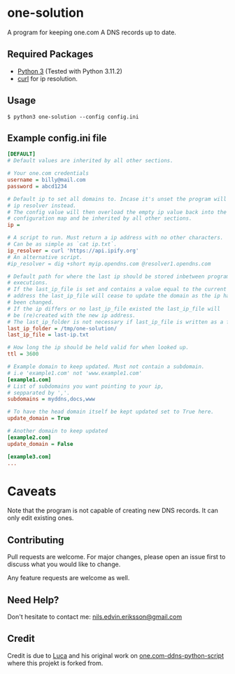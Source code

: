 # one-solution
A program for keeping one.com A DNS records up to date.

## Required Packages
* [Python 3](https://www.python.org/) (Tested with Python 3.11.2)
* [curl](https://curl.se/) for ip resolution.

## Usage

```shell
$ python3 one-solution --config config.ini
```

## Example config.ini file

```ini
[DEFAULT]
# Default values are inherited by all other sections.

# Your one.com credentials
username = billy@mail.com
password = abcd1234

# Default ip to set all domains to. Incase it's unset the program will use the 
# ip resolver instead. 
# The config value will then overload the empty ip value back into the 
# configuration map and be inherited by all other sections.
ip = 

# A script to run. Must return a ip address with no other characters.
# Can be as simple as `cat ip.txt`.
ip_resolver = curl 'https://api.ipify.org'
# An alternative script. 
#ip_resolver = dig +short myip.opendns.com @resolver1.opendns.com

# Default path for where the last ip should be stored inbetween program 
# executions.
# If the last_ip_file is set and contains a value equal to the current ip 
# address the last_ip_file will cease to update the domain as the ip has not 
# been changed. 
# If the ip differs or no last_ip_file existed the last_ip_file will
# be (re)created with the new ip address.
# The last_ip_folder is not necessary if last_ip_file is written as a full path.
last_ip_folder = /tmp/one-solution/
last_ip_file = last-ip.txt

# How long the ip should be held valid for when looked up.
ttl = 3600

# Example domain to keep updated. Must not contain a subdomain.
# i.e 'example1.com' not 'www.example1.com'
[example1.com]
# List of subdomains you want pointing to your ip, 
# sepparated by ','.
subdomains = myddns,docs,www

# To have the head domain itself be kept updated set to True here.
update_domain = True

# Another domain to keep updated
[example2.com]
update_domain = False

[example3.com]
...
```

# Caveats
Note that the program is not capable of creating new DNS records.
It can only edit existing ones.

## Contributing
Pull requests are welcome. 
For major changes, please open an issue first to discuss what you would like to 
change.

Any feature requests are welcome as well.

## Need Help?
Don't hesitate to contact me: nils.edvin.eriksson@gmail.com

## Credit
Credit is due to [Luca](https://github.com/lgc-4) 
and his original work on [one.com-ddns-python-script](https://github.com/lgc-4/one.com-ddns-python-script)
where this projekt is forked from.

